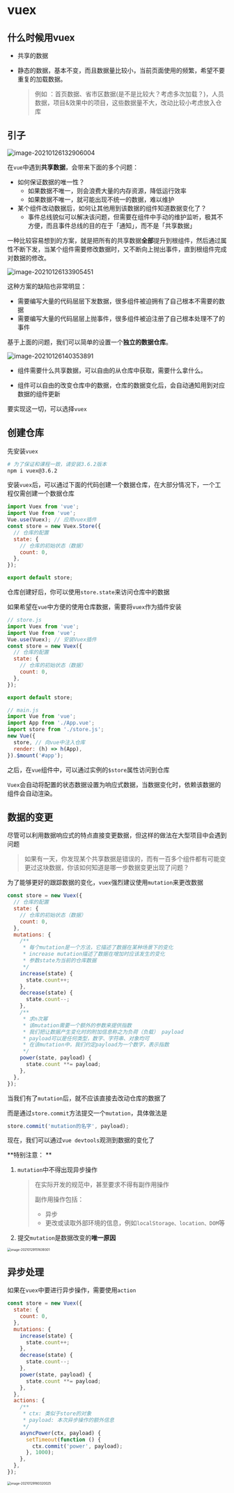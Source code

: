 # vuex
## 什么时候用vuex

+ 共享的数据

+ 静态的数据，基本不变，而且数据量比较小，当前页面使用的频繁，希望不要重复的加载数据。

  > 例如 ：首页数据、省市区数据(是不是比较大？考虑多次加载？)，人员数据，项目&效果中的项目，这些数据量不大，改动比较小考虑放入仓库

## 引子

![image-20210126132906004](https://qwq9527.gitee.io/resource/imgs/20210126132906.png)

在`vue`中遇到**共享数据**，会带来下面的多个问题：

- 如何保证数据的唯一性？
  - 如果数据不唯一，则会浪费大量的内存资源，降低运行效率
  - 如果数据不唯一，就可能出现不统一的数据，难以维护
- 某个组件改动数据后，如何让其他用到该数据的组件知道数据变化了？
  - 事件总线貌似可以解决该问题，但需要在组件中手动的维护监听，极其不方便，而且事件总线的目的在于「通知」，而不是「共享数据」

一种比较容易想到的方案，就是把所有的共享数据**全部**提升到根组件，然后通过属性不断下发，当某个组件需要修改数据时，又不断向上抛出事件，直到根组件完成对数据的修改。

![image-20210126133905451](https://qwq9527.gitee.io/resource/imgs/20210126133905.png)

这种方案的缺陷也非常明显：

- 需要编写大量的代码层层下发数据，很多组件被迫拥有了自己根本不需要的数据
- 需要编写大量的代码层层上抛事件，很多组件被迫注册了自己根本处理不了的事件

基于上面的问题，我们可以简单的设置一个**独立的数据仓库**。

![image-20210126140353891](https://qwq9527.gitee.io/resource/imgs/20210126140353.png)

- 组件需要什么共享数据，可以自由的从仓库中获取，需要什么拿什么。

- 组件可以自由的改变仓库中的数据，仓库的数据变化后，会自动通知用到对应数据的组件更新

要实现这一切，可以选择`vuex`

## 创建仓库

先安装`vuex`

```bash
# 为了保证和课程一致，请安装3.6.2版本
npm i vuex@3.6.2
```

安装`vuex`后，可以通过下面的代码创建一个数据仓库，在大部分情况下，一个工程仅需创建一个数据仓库

```js
import Vuex from 'vue';
import Vue from 'vue';
Vue.use(Vuex); // 应用vuex插件
const store = new Vuex.Store({
  // 仓库的配置
  state: {
    // 仓库的初始状态（数据）
    count: 0,
  },
});

export default store;
```

仓库创建好后，你可以使用`store.state`来访问仓库中的数据

如果希望在`vue`中方便的使用仓库数据，需要将`vuex`作为插件安装

```js
// store.js
import Vuex from 'vue';
import Vue from 'vue';
Vue.use(Vuex); // 安装Vuex插件
const store = new Vuex({
  // 仓库的配置
  state: {
    // 仓库的初始状态（数据）
    count: 0,
  },
});

export default store;

// main.js
import Vue from 'vue';
import App from './App.vue';
import store from './store.js';
new Vue({
  store, // 向vue中注入仓库
  render: (h) => h(App),
}).$mount('#app');
```

之后，在`vue`组件中，可以通过实例的`$store`属性访问到仓库

`Vuex`会自动将配置的状态数据设置为响应式数据，当数据变化时，依赖该数据的组件会自动渲染。

## 数据的变更

尽管可以利用数据响应式的特点直接变更数据，但这样的做法在大型项目中会遇到问题

> 如果有一天，你发现某个共享数据是错误的，而有一百多个组件都有可能变更过这块数据，你该如何知道是哪一步数据变更出现了问题？

为了能够更好的跟踪数据的变化，`vuex`强烈建议使用`mutation`来更改数据

```js
const store = new Vuex({
  // 仓库的配置
  state: {
    // 仓库的初始状态（数据）
    count: 0,
  },
  mutations: {
    /**
     * 每个mutation是一个方法，它描述了数据在某种场景下的变化
     * increase mutation描述了数据在增加时应该发生的变化
     * 参数state为当前的仓库数据
     */
    increase(state) {
      state.count++;
    },
    decrease(state) {
      state.count--;
    },
    /**
     * 求n次幂
     * 该mutation需要一个额外的参数来提供指数
     * 我们把让数据产生变化时的附加信息称之为负荷（负载） payload
     * payload可以是任何类型，数字、字符串、对象均可
     * 在该mutation中，我们约定payload为一个数字，表示指数
     */
    power(state, payload) {
      state.count **= payload;
    },
  },
});
```

当我们有了`mutation`后，就不应该直接去改动仓库的数据了

而是通过`store.commit`方法提交一个`mutation`，具体做法是

```js
store.commit('mutation的名字', payload);
```

现在，我们可以通过`vue devtools`观测到数据的变化了

**特别注意： **

1. `mutation`中不得出现异步操作

   > 在实际开发的规范中，甚至要求不得有副作用操作
   >
   > 副作用操作包括：
   >
   > - 异步
   > - 更改或读取外部环境的信息，例如`localStorage、location、DOM`等

2. 提交`mutation`是数据改变的**唯一原因**

<img src="https://qwq9527.gitee.io/resource/imgs/20210129151639.png" alt="image-20210129151639301" style="zoom: 50%;" />

## 异步处理

如果在`vuex`中要进行异步操作，需要使用`action`

```js
const store = new Vuex({
  state: {
    count: 0,
  },
  mutations: {
    increase(state) {
      state.count++;
    },
    decrease(state) {
      state.count--;
    },
    power(state, payload) {
      state.count **= payload;
    },
  },
  actions: {
    /**
     * ctx: 类似于store的对象
     * payload: 本次异步操作的额外信息
     */
    asyncPower(ctx, payload) {
      setTimeout(function () {
        ctx.commit('power', payload);
      }, 1000);
    },
  },
});
```

<img src="https://qwq9527.gitee.io/resource/imgs/20210129160320.png" alt="image-20210129160320025" style="zoom:50%;" />
